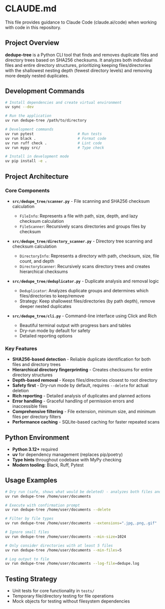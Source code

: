 # CLAUDE.md

This file provides guidance to Claude Code (claude.ai/code) when working with code in this repository.

## Project Overview

**dedupe-tree** is a Python CLI tool that finds and removes duplicate files and directory trees based on SHA256 checksums. It analyzes both individual files and entire directory structures, prioritizing keeping files/directories with the shallowest nesting depth (fewest directory levels) and removing more deeply nested duplicates.

## Development Commands

```bash
# Install dependencies and create virtual environment
uv sync --dev

# Run the application
uv run dedupe-tree /path/to/directory

# Development commands
uv run pytest                    # Run tests
uv run black .                   # Format code
uv run ruff check .              # Lint code
uv run mypy src/                 # Type check

# Install in development mode
uv pip install -e .
```

## Project Architecture

### Core Components

- **`src/dedupe_tree/scanner.py`** - File scanning and SHA256 checksum calculation
  - `FileInfo`: Represents a file with path, size, depth, and lazy checksum calculation
  - `FileScanner`: Recursively scans directories and groups files by checksum

- **`src/dedupe_tree/directory_scanner.py`** - Directory tree scanning and checksum calculation
  - `DirectoryInfo`: Represents a directory with path, checksum, size, file count, and depth
  - `DirectoryScanner`: Recursively scans directory trees and creates hierarchical checksums

- **`src/dedupe_tree/deduplicator.py`** - Duplicate analysis and removal logic
  - `Deduplicator`: Analyzes duplicate groups and determines which files/directories to keep/remove
  - Strategy: Keep shallowest files/directories (by path depth), remove deeper nested duplicates

- **`src/dedupe_tree/cli.py`** - Command-line interface using Click and Rich
  - Beautiful terminal output with progress bars and tables
  - Dry-run mode by default for safety
  - Detailed reporting options

### Key Features

- **SHA256-based detection** - Reliable duplicate identification for both files and directory trees
- **Hierarchical directory fingerprinting** - Creates checksums for entire directory structures
- **Depth-based removal** - Keeps files/directories closest to root directory
- **Safety first** - Dry-run mode by default, requires `--delete` for actual deletion
- **Rich reporting** - Detailed analysis of duplicates and planned actions
- **Error handling** - Graceful handling of permission errors and inaccessible files
- **Comprehensive filtering** - File extension, minimum size, and minimum files per directory filters
- **Performance caching** - SQLite-based caching for faster repeated scans

## Python Environment

- **Python 3.12+** required
- **uv** for dependency management (replaces pip/poetry)
- **Type hints** throughout codebase with MyPy checking
- **Modern tooling**: Black, Ruff, Pytest

## Usage Examples

```bash
# Dry run (safe, shows what would be deleted) - analyzes both files and directories
uv run dedupe-tree /home/user/documents

# Execute with confirmation prompt
uv run dedupe-tree /home/user/documents --delete

# Filter by file types
uv run dedupe-tree /home/user/documents --extensions=".jpg,.png,.gif"

# Ignore small files
uv run dedupe-tree /home/user/documents --min-size=1024

# Only consider directories with at least 5 files
uv run dedupe-tree /home/user/documents --min-files=5

# Log output to file
uv run dedupe-tree /home/user/documents --log-file=dedupe.log
```

## Testing Strategy

- Unit tests for core functionality in `tests/`
- Temporary file/directory testing for file operations
- Mock objects for testing without filesystem dependencies